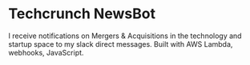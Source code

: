 # Techcrunch NewsBot

I receive notifications on Mergers & Acquisitions in the technology and startup space to my slack direct messages. Built with AWS Lambda, webhooks, JavaScript.
